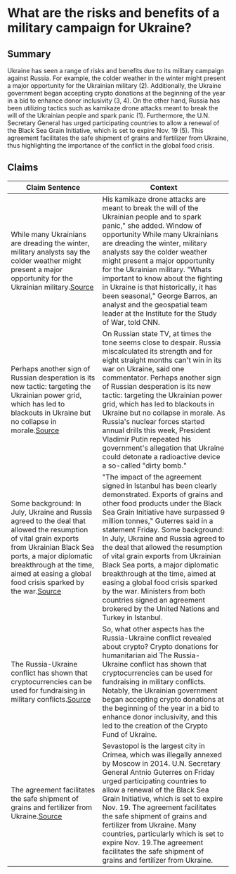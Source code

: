 # What are the risks and benefits of a military campaign for Ukraine?

## Summary
Ukraine has seen a range of risks and benefits due to its military campaign against Russia. For example, the colder weather in the winter might present a major opportunity for the Ukrainian military (2). Additionally, the Ukraine government began accepting crypto donations at the beginning of the year in a bid to enhance donor inclusivity (3, 4). On the other hand, Russia has been utilizing tactics such as kamikaze drone attacks meant to break the will of the Ukrainian people and spark panic (1). Furthermore, the U.N. Secretary General has urged participating countries to allow a renewal of the Black Sea Grain Initiative, which is set to expire Nov. 19 (5). This agreement facilitates the safe shipment of grains and fertilizer from Ukraine, thus highlighting the importance of the conflict in the global food crisis.

## Claims
| Claim Sentence | Context |
|---|---|
|While many Ukrainians are dreading the winter, military analysts say the colder weather might present a major opportunity for the Ukrainian military.<a href="https://www.cnn.com/2022/10/28/europe/ukraine-russia-war-winter-intl-cmd/index.html" target="_blank">Source</a>| His kamikaze drone attacks are meant to break the will of the Ukrainian people and to spark panic," she added. Window of opportunity While many Ukrainians are dreading the winter, military analysts say the colder weather might present a major opportunity for the Ukrainian military. "Whats important to know about the fighting in Ukraine is that historically, it has been seasonal," George Barros, an analyst and the geospatial team leader at the Institute for the Study of War, told CNN.|
|Perhaps another sign of Russian desperation is its new tactic: targeting the Ukrainian power grid, which has led to blackouts in Ukraine but no collapse in morale.<a href="https://www.cbsnews.com/news/russia-invasion-ukraine-signs-unraveling/" target="_blank">Source</a>| On Russian state TV, at times the tone seems close to despair. Russia miscalculated its strength and for eight straight months can't win in its war on Ukraine, said one commentator. Perhaps another sign of Russian desperation is its new tactic: targeting the Ukrainian power grid, which has led to blackouts in Ukraine but no collapse in morale. As Russia's nuclear forces started annual drills this week, President Vladimir Putin repeated his government's allegation that Ukraine could detonate a radioactive device a so-called "dirty bomb."|
|Some background: In July, Ukraine and Russia agreed to the deal that allowed the resumption of vital grain exports from Ukrainian Black Sea ports, a major diplomatic breakthrough at the time, aimed at easing a global food crisis sparked by the war.<a href="https://www.cnn.com/europe/live-news/russia-ukraine-war-news-10-28-22/index.html" target="_blank">Source</a>| "The impact of the agreement signed in Istanbul has been clearly demonstrated. Exports of grains and other food products under the Black Sea Grain Initiative have surpassed 9 million tonnes," Guterres said in a statement Friday. Some background: In July, Ukraine and Russia agreed to the deal that allowed the resumption of vital grain exports from Ukrainian Black Sea ports, a major diplomatic breakthrough at the time, aimed at easing a global food crisis sparked by the war. Ministers from both countries signed an agreement brokered by the United Nations and Turkey in Istanbul.|
|The Russia-Ukraine conflict has shown that cryptocurrencies can be used for fundraising in military conflicts.<a href="https://cointelegraph.com/news/what-the-russia-ukraine-conflict-has-revealed-about-crypto" target="_blank">Source</a>| So, what other aspects has the Russia-Ukraine conflict revealed about crypto? Crypto donations for humanitarian aid The Russia-Ukraine conflict has shown that cryptocurrencies can be used for fundraising in military conflicts. Notably, the Ukrainian government began accepting crypto donations at the beginning of the year in a bid to enhance donor inclusivity, and this led to the creation of the Crypto Fund of Ukraine.|
|The agreement facilitates the safe shipment of grains and fertilizer from Ukraine.<a href="https://www.washingtonpost.com/world/2022/10/29/russia-ukraine-war-latest-updates/" target="_blank">Source</a>| Sevastopol is the largest city in Crimea, which was illegally annexed by Moscow in 2014. U.N. Secretary General Antnio Guterres on Friday urged participating countries to allow a renewal of the Black Sea Grain Initiative, which is set to expire Nov. 19. The agreement facilitates the safe shipment of grains and fertilizer from Ukraine. Many countries, particularly which is set to expire Nov. 19.The agreement facilitates the safe shipment of grains and fertilizer from Ukraine.|
